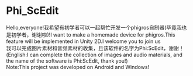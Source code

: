 # Phi_ScEdit
Hello,everyone!我希望有初学者可以一起帮忙开发一个phigros自制器(毕竟我也是初学者，谢谢啦)!I want to make a homemade device for phigros.This feature will be implemented in Unity 2D.I welcome you to join us  
我可以完成图片素材和音频素材的收集，且该软件的名字为Phi:ScEdit，谢谢！(English:I can complete the collection of images and audio materials, and the name of the software is Phi:ScEdit, thank you!)  
Note:This project was developed on Android and Windows!

